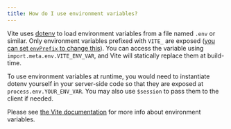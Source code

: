```yaml
---
title: How do I use environment variables?
---
```


Vite uses [dotenv](https://github.com/motdotla/dotenv) to load environment variables from a file named `.env` or similar. Only environment variables prefixed with `VITE_` are exposed ([you can set `envPrefix` to change this](https://vitejs.dev/config/#envprefix)). You can access the variable using `import.meta.env.VITE_ENV_VAR`, and Vite will statically replace them at build-time.

To use environment variables at runtime, you would need to instantiate dotenv yourself in your server-side code so that they are exposed at `process.env.YOUR_ENV_VAR`. You may also use `$session` to pass them to the client if needed.

Please see [the Vite documentation](https://vitejs.dev/guide/env-and-mode.html#env-files) for more info about environment variables.
